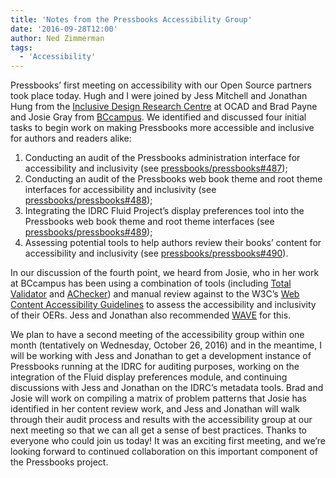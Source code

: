 ```yaml
---
title: 'Notes from the Pressbooks Accessibility Group'
date: '2016-09-28T12:00'
author: Ned Zimmerman
tags:
  - 'Accessibility'
---
```


Pressbooks’ first meeting on accessibility with our Open Source partners took place today.
Hugh and I were joined by Jess Mitchell and Jonathan Hung from the
[Inclusive Design Research Centre](http://idrc.ocadu.ca) at OCAD and Brad Payne and Josie
Gray from [BCcampus](https://bccampus.ca). We identified and discussed four initial tasks
to begin work on making Pressbooks more accessible and inclusive for authors and readers
alike:

1. Conducting an audit of the Pressbooks administration interface for accessibility and
   inclusivity (see
   [pressbooks/pressbooks#487](https://github.com/pressbooks/pressbooks/issues/487 'Conduct accessibility & inclusivity audit of administration interface'));
2. Conducting an audit of the Pressbooks web book theme and root theme interfaces for
   accessibility and inclusivity (see
   [pressbooks/pressbooks#488](https://github.com/pressbooks/pressbooks/issues/488 'Conduct accessibility & inclusivity audit of web book interface'));
3. Integrating the IDRC Fluid Project’s display preferences tool into the Pressbooks web
   book theme and root theme interfaces (see
   [pressbooks/pressbooks#489](https://github.com/pressbooks/pressbooks/issues/489 'Add @fluid-project user interface options to web books and root theme'));
4. Assessing potential tools to help authors review their books’ content for accessibility
   and inclusivity (see
   [pressbooks/pressbooks#490](https://github.com/pressbooks/pressbooks/issues/490 'Accessibility & inclusivity review tool for book content')).

In our discussion of the fourth point, we heard from Josie, who in her work at BCcampus
has been using a combination of tools (including
[Total Validator](https://www.totalvalidator.com/downloads/index.html) and
[AChecker](http://achecker.ca/checker/index.php)) and manual review against to the W3C’s
[Web Content Accessibility Guidelines](https://www.w3.org/WAI/WCAG20/quickref/) to assess
the accessibility and inclusivity of their OERs. Jess and Jonathan also recommended
[WAVE](http://wave.webaim.org/) for this.

We plan to have a second meeting of the accessibility group within one month (tentatively
on Wednesday, October 26, 2016) and in the meantime, I will be working with Jess and
Jonathan to get a development instance of Pressbooks running at the IDRC for auditing
purposes, working on the integration of the Fluid display preferences module, and
continuing discussions with Jess and Jonathan on the IDRC’s metadata tools. Brad and Josie
will work on compiling a matrix of problem patterns that Josie has identified in her
content review work, and Jess and Jonathan will walk through their audit process and
results with the accessibility group at our next meeting so that we can all get a sense of
best practices. Thanks to everyone who could join us today! It was an exciting first
meeting, and we’re looking forward to continued collaboration on this important component
of the Pressbooks project.
